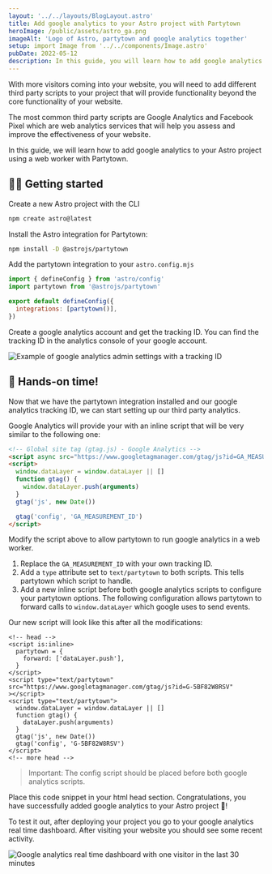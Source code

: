 ```yaml
---
layout: '../../layouts/BlogLayout.astro'
title: Add google analytics to your Astro project with Partytown
heroImage: /public/assets/astro_ga.png
imageAlt: 'Logo of Astro, partytown and google analytics together'
setup: import Image from '../../components/Image.astro'
pubDate: 2022-05-12
description: In this guide, you will learn how to add google analytics to your Astro project 🚀 using a web worker with Partytown.
---
```


With more visitors coming into your website, you will need to add different
third party scripts to your project that will provide functionality beyond the
core functionality of your website.

The most common third party scripts are Google Analytics and Facebook Pixel
which are web analytics services that will help you assess and improve the
effectiveness of your website.

In this guide, we will learn how to add google analytics to your Astro project
using a web worker with Partytown.

## 🧑‍💻 Getting started

Create a new Astro project with the CLI

```bash
npm create astro@latest
```

Install the Astro integration for Partytown:

```bash
npm install -D @astrojs/partytown
```

Add the partytown integration to your `astro.config.mjs`

```js
import { defineConfig } from 'astro/config'
import partytown from '@astrojs/partytown'

export default defineConfig({
  integrations: [partytown()],
})
```

Create a google analytics account and get the tracking ID. You can find the
tracking ID in the analytics console of your google account.

<Image src="/public/assets/ga-astro-partytown/tracking-setup.png" alt="Example of google analytics admin settings with a tracking ID" />

## 🚀 Hands-on time!

Now that we have the partytown integration installed and our google analytics
tracking ID, we can start setting up our third party analytics.

Google Analytics will provide your with an inline script that will be very
similar to the following one:

```html
<!-- Global site tag (gtag.js) - Google Analytics -->
<script async src="https://www.googletagmanager.com/gtag/js?id=GA_MEASUREMENT_ID"></script>
<script>
  window.dataLayer = window.dataLayer || []
  function gtag() {
    window.dataLayer.push(arguments)
  }
  gtag('js', new Date())

  gtag('config', 'GA_MEASUREMENT_ID')
</script>
```

Modify the script above to allow partytown to run google analytics in a web
worker.

1. Replace the `GA_MEASUREMENT_ID` with your own tracking ID.
2. Add a `type` attribute set to `text/partytown` to both scripts. This tells
   partytown which script to handle.
3. Add a new inline script before both google analytics scripts to configure
   your partytown options. The following configuration allows partytown to
   forward calls to `window.dataLayer` which google uses to send events.

Our new script will look like this after all the modifications:

```astro
<!-- head -->
<script is:inline>
  partytown = {
    forward: ['dataLayer.push'],
  }
</script>
<script type="text/partytown" src="https://www.googletagmanager.com/gtag/js?id=G-5BF82W8RSV"
></script>
<script type="text/partytown">
  window.dataLayer = window.dataLayer || []
  function gtag() {
    dataLayer.push(arguments)
  }
  gtag('js', new Date())
  gtag('config', 'G-5BF82W8RSV')
</script>
<!-- more head -->
```

> Important: The config script should be placed before both google analytics
> scripts.

Place this code snippet in your html head section. Congratulations, you have
successfully added google analytics to your Astro project 🚀!

To test it out, after deploying your project you go to your google analytics
real time dashboard. After visiting your website you should see some recent
activity.

<Image src="/public/assets/ga-astro-partytown/real-time-dashboard.png" alt="Google analytics real time dashboard with one visitor in the last 30 minutes" />
